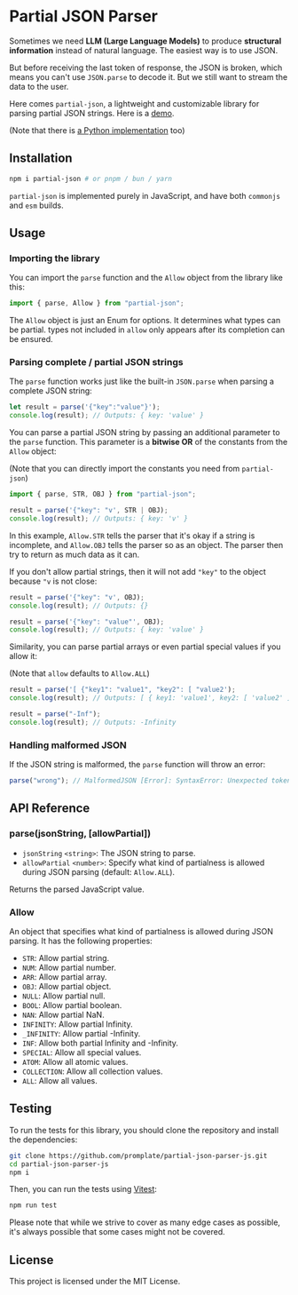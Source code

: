 # Partial JSON Parser

Sometimes we need **LLM (Large Language Models)** to produce **structural information** instead of natural language. The easiest way is to use JSON.

But before receiving the last token of response, the JSON is broken, which means you can't use `JSON.parse` to decode it. But we still want to stream the data to the user.

Here comes `partial-json`, a lightweight and customizable library for parsing partial JSON strings. Here is a [demo](https://promplate.dev/partial-json-parser).

(Note that there is [a Python implementation](https://github.com/promplate/partial-json-parser) too)

## Installation

```sh
npm i partial-json # or pnpm / bun / yarn
```

`partial-json` is implemented purely in JavaScript, and have both `commonjs` and `esm` builds.

## Usage

### Importing the library

You can import the `parse` function and the `Allow` object from the library like this:

```js
import { parse, Allow } from "partial-json";
```

The `Allow` object is just an Enum for options. It determines what types can be partial. types not included in `allow` only appears after its completion can be ensured.

### Parsing complete / partial JSON strings

The `parse` function works just like the built-in `JSON.parse` when parsing a complete JSON string:

```js
let result = parse('{"key":"value"}');
console.log(result); // Outputs: { key: 'value' }
```

You can parse a partial JSON string by passing an additional parameter to the `parse` function. This parameter is a **bitwise OR** of the constants from the `Allow` object:

(Note that you can directly import the constants you need from `partial-json`)

```js
import { parse, STR, OBJ } from "partial-json";

result = parse('{"key": "v', STR | OBJ);
console.log(result); // Outputs: { key: 'v' }
```

In this example, `Allow.STR` tells the parser that it's okay if a string is incomplete, and `Allow.OBJ` tells the parser so as an object. The parser then try to return as much data as it can.

If you don't allow partial strings, then it will not add `"key"` to the object because `"v` is not close:

```js
result = parse('{"key": "v', OBJ);
console.log(result); // Outputs: {}

result = parse('{"key": "value"', OBJ);
console.log(result); // Outputs: { key: 'value' }
```

Similarity, you can parse partial arrays or even partial special values if you allow it:

(Note that `allow` defaults to `Allow.ALL`)

```js
result = parse('[ {"key1": "value1", "key2": [ "value2');
console.log(result); // Outputs: [ { key1: 'value1', key2: [ 'value2' ] } ]

result = parse("-Inf");
console.log(result); // Outputs: -Infinity
```

### Handling malformed JSON

If the JSON string is malformed, the `parse` function will throw an error:

```js
parse("wrong"); // MalformedJSON [Error]: SyntaxError: Unexpected token 'w', "wrong" is not valid JSON at position 0
```

## API Reference

### parse(jsonString, [allowPartial])

- `jsonString` `<string>`: The JSON string to parse.
- `allowPartial` `<number>`: Specify what kind of partialness is allowed during JSON parsing (default: `Allow.ALL`).

Returns the parsed JavaScript value.

### Allow

An object that specifies what kind of partialness is allowed during JSON parsing. It has the following properties:

- `STR`: Allow partial string.
- `NUM`: Allow partial number.
- `ARR`: Allow partial array.
- `OBJ`: Allow partial object.
- `NULL`: Allow partial null.
- `BOOL`: Allow partial boolean.
- `NAN`: Allow partial NaN.
- `INFINITY`: Allow partial Infinity.
- `_INFINITY`: Allow partial -Infinity.
- `INF`: Allow both partial Infinity and -Infinity.
- `SPECIAL`: Allow all special values.
- `ATOM`: Allow all atomic values.
- `COLLECTION`: Allow all collection values.
- `ALL`: Allow all values.

## Testing

To run the tests for this library, you should clone the repository and install the dependencies:

```sh
git clone https://github.com/promplate/partial-json-parser-js.git
cd partial-json-parser-js
npm i
```

Then, you can run the tests using [Vitest](https://vitest.dev/):

```sh
npm run test
```

Please note that while we strive to cover as many edge cases as possible, it's always possible that some cases might not be covered.

## License

This project is licensed under the MIT License.
